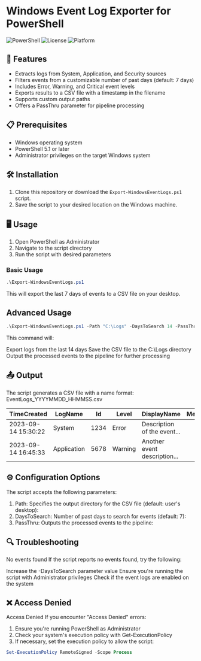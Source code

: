 # Windows Event Log Exporter for PowerShell

![PowerShell](https://img.shields.io/badge/PowerShell-5.1+-blue.svg)
![License](https://img.shields.io/badge/license-MIT-green.svg)
![Platform](https://img.shields.io/badge/platform-Windows-lightgrey.svg)


## 🚀 Features

- Extracts logs from System, Application, and Security sources
- Filters events from a customizable number of past days (default: 7 days)
- Includes Error, Warning, and Critical event levels
- Exports results to a CSV file with a timestamp in the filename
- Supports custom output paths
- Offers a PassThru parameter for pipeline processing

## 📋 Prerequisites

- Windows operating system
- PowerShell 5.1 or later
- Administrator privileges on the target Windows system

## 🛠️ Installation

1. Clone this repository or download the `Export-WindowsEventLogs.ps1` script.
2. Save the script to your desired location on the Windows machine.

## 🖥️ Usage

1. Open PowerShell as Administrator
2. Navigate to the script directory
3. Run the script with desired parameters

### Basic Usage

```powershell
.\Export-WindowsEventLogs.ps1
```
This will export the last 7 days of events to a CSV file on your desktop.

## Advanced Usage
```powershell
.\Export-WindowsEventLogs.ps1 -Path "C:\Logs" -DaysToSearch 14 -PassThru
```
This command will:

Export logs from the last 14 days
Save the CSV file to the C:\Logs directory
Output the processed events to the pipeline for further processing 

## 📤 Output
The script generates a CSV file with a name format: EventLogs_YYYYMMDD_HHMMSS.csv

| TimeCreated | LogName | Id | Level | DisplayName | Message |
|---|---|---|---|---|---|
| 2023-09-14 15:30:22 | System | 1234 | Error | Description of the event... |  |
| 2023-09-14 16:45:33 | Application | 5678 | Warning | Another event description... |  | 

## ⚙️ Configuration Options
The script accepts the following parameters:
1. Path: Specifies the output directory for the CSV file (default: user's desktop):
2. DaysToSearch: Number of past days to search for events (default: 7):
3. PassThru: Outputs the processed events to the pipeline:

## 🔍 Troubleshooting
No events found
If the script reports no events found, try the following:

Increase the -DaysToSearch parameter value
Ensure you're running the script with Administrator privileges
Check if the event logs are enabled on the system

## ❌ Access Denied
Access Denied
If you encounter "Access Denied" errors:

1. Ensure you're running PowerShell as Administrator
2. Check your system's execution policy with Get-ExecutionPolicy
3. If necessary, set the execution policy to allow the script: 
```powershell
Set-ExecutionPolicy RemoteSigned -Scope Process
```